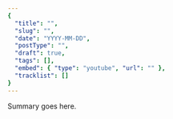 ```yaml
---
{
  "title": "",
  "slug": "",
  "date": "YYYY-MM-DD",
  "postType": "",
  "draft": true,
  "tags": [],
  "embed": { "type": "youtube", "url": "" },
  "tracklist": []
}
---
```


Summary goes here.
